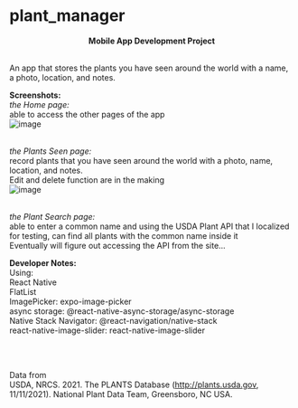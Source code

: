 # plant_manager
<center><b>Mobile App Development Project</b></center><br />

An app that stores the plants you have seen around the world with a name, a photo, location, and notes. <br/>

<b>Screenshots:</b><br />
<i>the Home page:</i> <br/>
able to access the other pages of the app<br />
![image](https://user-images.githubusercontent.com/72238100/141408525-074b2e3b-9365-4b1d-9573-67e0aa35518b.png)<br /><br />

<i>the Plants Seen page:</i> <br />
record plants that you have seen around the world with a photo, name, location, and notes.<br />
Edit and delete function are in the making<br/>
![image](https://user-images.githubusercontent.com/72238100/141408563-1cb74782-8911-4ba6-bdcd-e965ea2159c6.png) <br /><br />

<i>the Plant Search page:</i> <br />
able to enter a common name and using the USDA Plant API that I localized for testing, can find all plants with the common name inside it<br />
Eventually will figure out accessing the API from the site...<br />




<b>Developer Notes:</b><br />
Using: <br/>
React Native<br />
FlatList <br />
ImagePicker: expo-image-picker <br />
async storage: @react-native-async-storage/async-storage<br />
Native Stack Navigator: @react-navigation/native-stack <br />
react-native-image-slider: react-native-image-slider<br />

<br /><br />

Data from <br />
USDA, NRCS. 2021. The PLANTS Database (http://plants.usda.gov, 11/11/2021). National Plant Data Team, Greensboro, NC USA.
